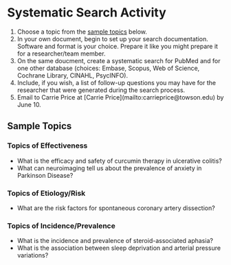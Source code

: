 # Systematic Search Activity
<ol>
  <li> Choose a topic from the <a href="#sample-topics">sample topics</a> below.</li>
<li> In your own document, begin to set up your search documentation. Software and format is your choice. Prepare it like you might prepare it for a researcher/team member.</li>
<li> On the same doucment, create a systematic search for PubMed and for one other database (choices: Embase, Scopus, Web of Science, Cochrane Library, CINAHL, PsycINFO).</li>
  <li> Include, if you wish, a list of follow-up questions you may have for the researcher that were generated during the search process.</li>
  <li> Email to Carrie Price at [Carrie Price](mailto:carrieprice@towson.edu) by June 10.</li>
  </ol>
  

  
  ## Sample Topics
  
  ### Topics of Effectiveness
  <ul>
  <li>What is the efficacy and safety of curcumin therapy in ulcerative colitis?</li>
  <li>What can neuroimaging tell us about the prevalence of anxiety in Parkinson Disease?</li>
  </ul>
  
  ### Topics of Etiology/Risk
  
  <ul>
  <li>What are the risk factors for spontaneous coronary artery dissection?</li>
  </ul>
  
  ### Topics of Incidence/Prevalence
  
  <ul>
  <li> What is the incidence and prevalence of steroid-associated aphasia?</li>
  <li> What is the association between sleep deprivation and arterial pressure variations?</li>
  </ul>
  
  
